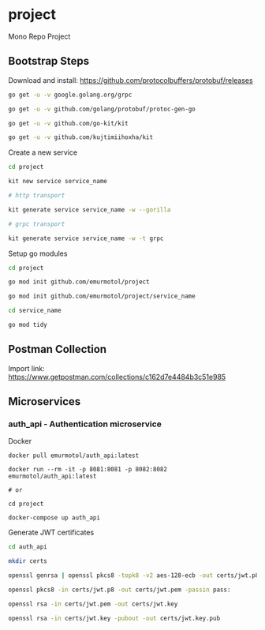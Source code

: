 # project

Mono Repo Project

## Bootstrap Steps

Download and install: https://github.com/protocolbuffers/protobuf/releases

```bash
go get -u -v google.golang.org/grpc

go get -u -v github.com/golang/protobuf/protoc-gen-go

go get -u -v github.com/go-kit/kit

go get -u -v github.com/kujtimiihoxha/kit
```

Create a new service

```bash
cd project

kit new service service_name

# http transport

kit generate service service_name -w --gorilla

# grpc transport

kit generate service service_name -w -t grpc
```

Setup go modules

```bash
cd project

go mod init github.com/emurmotol/project

go mod init github.com/emurmotol/project/service_name

cd service_name

go mod tidy
```

## Postman Collection

Import link: https://www.getpostman.com/collections/c162d7e4484b3c51e985

## Microservices

### auth_api - Authentication microservice

Docker

```
docker pull emurmotol/auth_api:latest

docker run --rm -it -p 8081:8081 -p 8082:8082 emurmotol/auth_api:latest

# or

cd project

docker-compose up auth_api
```

Generate JWT certificates

```bash
cd auth_api

mkdir certs

openssl genrsa | openssl pkcs8 -topk8 -v2 aes-128-ecb -out certs/jwt.p8 -passout pass:

openssl pkcs8 -in certs/jwt.p8 -out certs/jwt.pem -passin pass:

openssl rsa -in certs/jwt.pem -out certs/jwt.key

openssl rsa -in certs/jwt.key -pubout -out certs/jwt.key.pub
```

